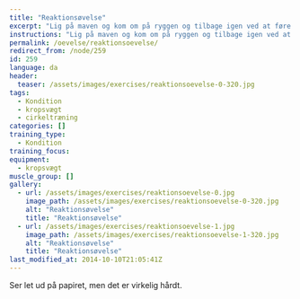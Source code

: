 ```yaml
---
title: "Reaktionsøvelse"
excerpt: "Lig på maven og kom om på ryggen og tilbage igen ved at føre benene gennem armene."
instructions: "Lig på maven og kom om på ryggen og tilbage igen ved at føre benene gennem armene."
permalink: /oevelse/reaktionsoevelse/
redirect_from: /node/259
id: 259
language: da
header:
  teaser: /assets/images/exercises/reaktionsoevelse-0-320.jpg
tags:
  - Kondition
  - kropsvægt
  - cirkeltræning
categories: []
training_type: 
  - Kondition
training_focus: 
equipment:
  - kropsvægt
muscle_group: []
gallery:
  - url: /assets/images/exercises/reaktionsoevelse-0.jpg
    image_path: /assets/images/exercises/reaktionsoevelse-0-320.jpg
    alt: "Reaktionsøvelse"
    title: "Reaktionsøvelse"
  - url: /assets/images/exercises/reaktionsoevelse-1.jpg
    image_path: /assets/images/exercises/reaktionsoevelse-1-320.jpg
    alt: "Reaktionsøvelse"
    title: "Reaktionsøvelse"
last_modified_at: 2014-10-10T21:05:41Z
---
```


Ser let ud på papiret, men det er virkelig hårdt.
